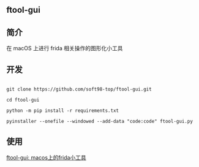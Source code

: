 ## ftool-gui

## 简介

在 macOS 上进行 frida 相关操作的图形化小工具

## 开发

```

git clone https://github.com/soft98-top/ftool-gui.git

cd ftool-gui

python -m pip install -r requirements.txt

pyinstaller --onefile --windowed --add-data "code:code" ftool-gui.py

```

## 使用

[ftool-gui: macos上的frida小工具](https://www.bilibili.com/video/BV1foHTeYEaW/?share_source=copy_web&vd_source=2d5ecb3cfaa551915a9d017370564488)